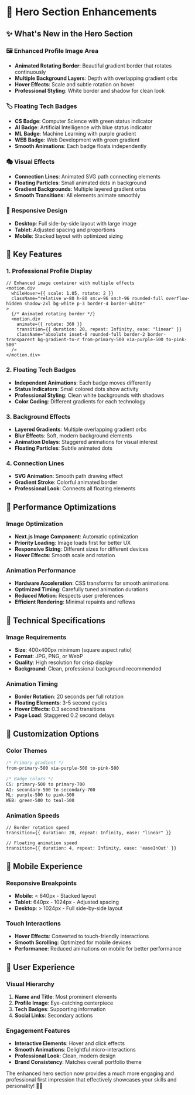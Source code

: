 # 🎨 Hero Section Enhancements

## ✨ What's New in the Hero Section

### 🖼️ **Enhanced Profile Image Area**
- **Animated Rotating Border**: Beautiful gradient border that rotates continuously
- **Multiple Background Layers**: Depth with overlapping gradient orbs
- **Hover Effects**: Scale and subtle rotation on hover
- **Professional Styling**: White border and shadow for clean look

### 🏷️ **Floating Tech Badges**
- **CS Badge**: Computer Science with green status indicator
- **AI Badge**: Artificial Intelligence with blue status indicator  
- **ML Badge**: Machine Learning with purple gradient
- **WEB Badge**: Web Development with green gradient
- **Smooth Animations**: Each badge floats independently

### 🎭 **Visual Effects**
- **Connection Lines**: Animated SVG path connecting elements
- **Floating Particles**: Small animated dots in background
- **Gradient Backgrounds**: Multiple layered gradient orbs
- **Smooth Transitions**: All elements animate smoothly

### 📱 **Responsive Design**
- **Desktop**: Full side-by-side layout with large image
- **Tablet**: Adjusted spacing and proportions
- **Mobile**: Stacked layout with optimized sizing

## 🎯 **Key Features**

### 1. **Professional Profile Display**
```tsx
// Enhanced image container with multiple effects
<motion.div
  whileHover={{ scale: 1.05, rotate: 2 }}
  className="relative w-80 h-80 sm:w-96 sm:h-96 rounded-full overflow-hidden shadow-2xl bg-white p-3 border-4 border-white"
>
  {/* Animated rotating border */}
  <motion.div
    animate={{ rotate: 360 }}
    transition={{ duration: 20, repeat: Infinity, ease: "linear" }}
    className="absolute inset-0 rounded-full border-2 border-transparent bg-gradient-to-r from-primary-500 via-purple-500 to-pink-500"
  />
</motion.div>
```

### 2. **Floating Tech Badges**
- **Independent Animations**: Each badge moves differently
- **Status Indicators**: Small colored dots show activity
- **Professional Styling**: Clean white backgrounds with shadows
- **Color Coding**: Different gradients for each technology

### 3. **Background Effects**
- **Layered Gradients**: Multiple overlapping gradient orbs
- **Blur Effects**: Soft, modern background elements
- **Animation Delays**: Staggered animations for visual interest
- **Floating Particles**: Subtle animated dots

### 4. **Connection Lines**
- **SVG Animation**: Smooth path drawing effect
- **Gradient Stroke**: Colorful animated border
- **Professional Look**: Connects all floating elements

## 🚀 **Performance Optimizations**

### Image Optimization
- **Next.js Image Component**: Automatic optimization
- **Priority Loading**: Image loads first for better UX
- **Responsive Sizing**: Different sizes for different devices
- **Hover Effects**: Smooth scale and rotation

### Animation Performance
- **Hardware Acceleration**: CSS transforms for smooth animations
- **Optimized Timing**: Carefully tuned animation durations
- **Reduced Motion**: Respects user preferences
- **Efficient Rendering**: Minimal repaints and reflows

## 📐 **Technical Specifications**

### Image Requirements
- **Size**: 400x400px minimum (square aspect ratio)
- **Format**: JPG, PNG, or WebP
- **Quality**: High resolution for crisp display
- **Background**: Clean, professional background recommended

### Animation Timing
- **Border Rotation**: 20 seconds per full rotation
- **Floating Elements**: 3-5 second cycles
- **Hover Effects**: 0.3 second transitions
- **Page Load**: Staggered 0.2 second delays

## 🎨 **Customization Options**

### Color Themes
```css
/* Primary gradient */
from-primary-500 via-purple-500 to-pink-500

/* Badge colors */
CS: primary-500 to primary-700
AI: secondary-500 to secondary-700
ML: purple-500 to pink-500
WEB: green-500 to teal-500
```

### Animation Speeds
```tsx
// Border rotation speed
transition={{ duration: 20, repeat: Infinity, ease: "linear" }}

// Floating animation speed
transition={{ duration: 4, repeat: Infinity, ease: 'easeInOut' }}
```

## 📱 **Mobile Experience**

### Responsive Breakpoints
- **Mobile**: < 640px - Stacked layout
- **Tablet**: 640px - 1024px - Adjusted spacing
- **Desktop**: > 1024px - Full side-by-side layout

### Touch Interactions
- **Hover Effects**: Converted to touch-friendly interactions
- **Smooth Scrolling**: Optimized for mobile devices
- **Performance**: Reduced animations on mobile for better performance

## 🎯 **User Experience**

### Visual Hierarchy
1. **Name and Title**: Most prominent elements
2. **Profile Image**: Eye-catching centerpiece
3. **Tech Badges**: Supporting information
4. **Social Links**: Secondary actions

### Engagement Features
- **Interactive Elements**: Hover and click effects
- **Smooth Animations**: Delightful micro-interactions
- **Professional Look**: Clean, modern design
- **Brand Consistency**: Matches overall portfolio theme

The enhanced hero section now provides a much more engaging and professional first impression that effectively showcases your skills and personality! 🚀✨
